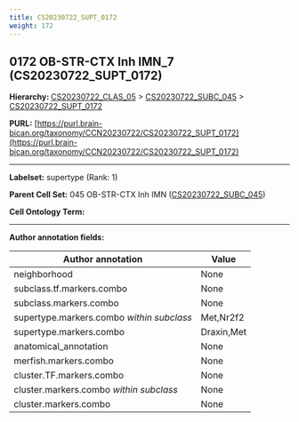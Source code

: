 ```yaml
---
title: CS20230722_SUPT_0172
weight: 172
---
```

## 0172 OB-STR-CTX Inh IMN_7 (CS20230722_SUPT_0172)
<b>Hierarchy: </b>
[CS20230722_CLAS_05](../CS20230722_CLAS_05) >
[CS20230722_SUBC_045](../CS20230722_SUBC_045) >
[CS20230722_SUPT_0172](../CS20230722_SUPT_0172)

**PURL:** [https://purl.brain-bican.org/taxonomy/CCN20230722/CS20230722_SUPT_0172](https://purl.brain-bican.org/taxonomy/CCN20230722/CS20230722_SUPT_0172)

---


**Labelset:** supertype (Rank: 1)

**Parent Cell Set:** 045 OB-STR-CTX Inh IMN ([CS20230722_SUBC_045](../CS20230722_SUBC_045))



**Cell Ontology Term:** 

[MARKER GENES.]: #


---

[TRANSFERRED ANNOTATIONS.]: #


[AUTHOR ANNOTATION FIELDS.]: #


**Author annotation fields:**

| Author annotation | Value |
|-------------------|-------|
|neighborhood|None|
|subclass.tf.markers.combo|None|
|subclass.markers.combo|None|
|supertype.markers.combo _within subclass_|Met,Nr2f2|
|supertype.markers.combo|Draxin,Met|
|anatomical_annotation|None|
|merfish.markers.combo|None|
|cluster.TF.markers.combo|None|
|cluster.markers.combo _within subclass_|None|
|cluster.markers.combo|None|
